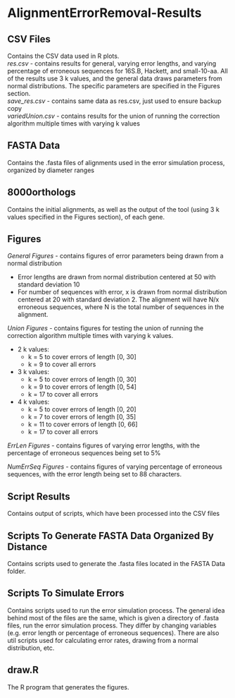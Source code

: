 # AlignmentErrorRemoval-Results

## CSV Files ##
Contains the CSV data used in R plots.  
*res.csv* - contains results for general, varying error lengths, and varying percentage of erroneous sequences for 16S.B, Hackett, and small-10-aa. All of the results use 3 k values, and the general data draws parameters from normal distributions. The specific parameters are specified in the Figures section.  
*save_res.csv* - contains same data as res.csv, just used to ensure backup copy  
*variedUnion.csv* - contains results for the union of running the correction algorithm multiple times with varying k values  

## FASTA Data ##
Contains the .fasta files of alignments used in the error simulation process, organized by diameter ranges

## 8000orthologs ##
Contains the initial alignments, as well as the output of the tool (using 3 k values specified in the Figures section), of each gene. 

## Figures ##
*General Figures* - contains figures of error parameters being drawn from a normal distribution
- Error lengths are drawn from normal distribution centered at 50 with standard deviation 10
- For number of sequences with error, x is drawn from normal distribution centered at 20 with standard deviation 2. The alignment will have N/x erroneous sequences, where N is the total number of sequences in the alignment.  

*Union Figures* - contains figures for testing the union of running the correction algorithm multiple times with varying k values.
- 2 k values: 
  - k = 5 to cover errors of length [0, 30]
  - k = 9 to cover all errors
- 3 k values:
  - k = 5 to cover errors of length [0, 30]
  - k = 9 to cover errors of length [0, 54]
  - k = 17 to cover all errors
- 4 k values:
  - k = 5 to cover errors of length [0, 20]
  - k = 7 to cover errors of length [0, 35]
  - k = 11 to cover errors of length [0, 66]
  - k = 17 to cover all errors  
  
*ErrLen Figures* - contains figures of varying error lengths, with the percentage of erroneous sequences being set to 5%  

*NumErrSeq Figures* - contains figures of varying percentage of erroneous sequences, with the error length being set to 88 characters.

## Script Results ##
Contains output of scripts, which have been processed into the CSV files

## Scripts To Generate FASTA Data Organized By Distance ##
Contains scripts used to generate the .fasta files located in the FASTA Data folder. 

## Scripts To Simulate Errors ##
Contains scripts used to run the error simulation process. The general idea behind most of the files are the same, which is given a directory of .fasta files, run the error simulation process. They differ by changing variables (e.g. error length or percentage of erroneous sequences). There are also util scripts used for calculating error rates, drawing from a normal distribution, etc.

## draw.R ##
The R program that generates the figures.
  
